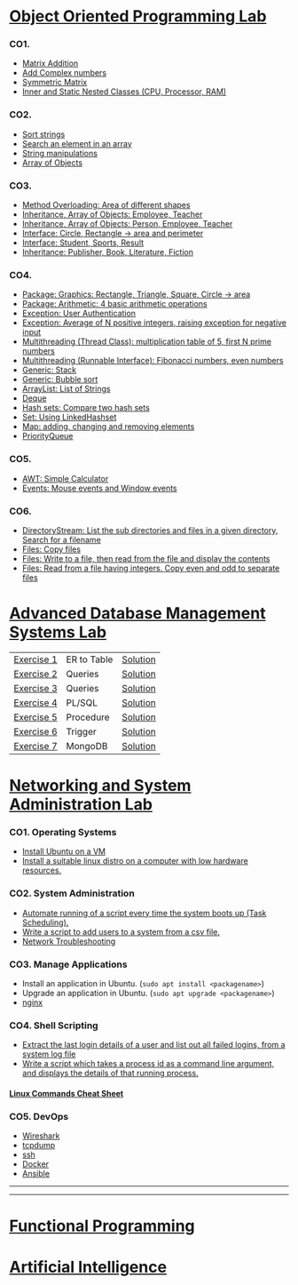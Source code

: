# [Object Oriented Programming Lab](/OOP#readme)

### CO1.

- [Matrix Addition](./OOP/CO1/Matrix.java)
- [Add Complex numbers](./OOP/CO1/Complex.java)
- [Symmetric Matrix](./OOP/CO1/SymmetricMatrix.java)
- [Inner and Static Nested Classes (CPU, Processor, RAM)](./OOP/CO1/CPU.java)

### CO2.

- [Sort strings](./OOP/CO2/Sort.java)
- [Search an element in an array](./OOP/CO2/Search.java)
- [String manipulations](./OOP/CO2/StringManipulation.java)
- [Array of Objects](./OOP/CO2/Employee.java)

### CO3.

- [Method Overloading: Area of different shapes](./OOP/CO3/Area.java)
- [Inheritance, Array of Objects: Employee, Teacher](./OOP/CO3/Teacher.java)
- [Inheritance, Array of Objects: Person, Employee, Teacher](./OOP/CO3/Teacher2.java)
- [Interface: Circle, Rectangle -> area and perimeter](./OOP/CO3/Shapes.java)
- [Interface: Student, Sports, Result](./OOP/CO3/Result.java)
- [Inheritance: Publisher, Book, Literature, Fiction](./OOP/CO3/Books.java)

### CO4.

- [Package: Graphics: Rectangle, Triangle, Square, Circle -> area](./OOP/CO4/GraphicsPkg.java)
- [Package: Arithmetic: 4 basic arithmetic operations](./OOP/CO4/ArithmeticPkg.java)
- [Exception: User Authentication](./OOP/CO4/Authentication.java)
- [Exception: Average of N positive integers, raising exception for negative input](./OOP/CO4/Average.java)
- [Multithreading (Thread Class): multiplication table of 5, first N prime numbers](./OOP/CO4/MultiplicationTable.java)
- [Multithreading (Runnable Interface): Fibonacci numbers, even numbers](./OOP/CO4/Even.java)
- [Generic: Stack](./OOP/CO4/GenericStack.java)
- [Generic: Bubble sort](./OOP/CO4/GenericBubbleSort.java)
- [ArrayList: List of Strings](./OOP/CO4/ArrayLists.java)
- [Deque](./OOP/CO4/DoubleEndedQueue.java)
- [Hash sets: Compare two hash sets](./OOP/CO4/HashSets.java)
- [Set: Using LinkedHashset](./OOP/CO4/LHSet.java)
- [Map: adding, changing and removing elements](./OOP/CO4/Maps.java)
- [PriorityQueue](./OOP/CO4/Queue.java)

### CO5.

- [AWT: Simple Calculator](./OOP/CO5/Calculator.java)
- [Events: Mouse events and Window events](./OOP/CO5/Events.java) 

### CO6. 

- [DirectoryStream: List the sub directories and files in a given directory, Search for a filename](./OOP/CO6/ListFiles.java) 
- [Files: Copy files](./OOP/CO6/CopyFiles2.java)
- [Files: Write to a file, then read from the file and display the contents](./OOP/CO6/Files.java)
- [Files: Read from a file having integers. Copy even and odd to separate files](./OOP/CO6/Numbers.java)


# [Advanced Database Management Systems Lab](/ADBMS#readme)

<table  >
    <tr>
        <td><a href="./ADBMS/QUESTIONS.md#exercise-1---er-to-table">Exercise 1</a></td>
        <td>ER to Table</td>
        <td><a href="./ADBMS/exercise1.sql">Solution</a></td>
    </tr>
    <tr>
        <td><a href="./ADBMS/QUESTIONS.md#exercise-2---queries">Exercise 2</a></td>
        <td>Queries</td>
        <td><a href="./ADBMS/exercise2.sql">Solution</a></td>
    </tr>
    <tr>
        <td><a href="./ADBMS/QUESTIONS.md#exercise-3---queries">Exercise 3</a></td>
        <td>Queries</td>
        <td><a href="./ADBMS/exercise3.sql">Solution</a></td>
    </tr>
    <tr>
        <td><a href="./ADBMS/QUESTIONS.md#exercise-4---plsql">Exercise 4</a></td>
        <td>PL/SQL</td>
        <td><a href="./ADBMS/exercise4pl.sql">Solution</a></td>
    </tr>
    <tr>
        <td><a href="./ADBMS/QUESTIONS.md#exercise-5---procedure">Exercise 5</a></td>
        <td>Procedure</td>
        <td><a href="./ADBMS/exercise5.sql">Solution</a></td>
    </tr>
    <tr>
        <td><a href="./ADBMS/QUESTIONS.md#exercise-6---trigger">Exercise 6</a></td>
        <td>Trigger</td>
        <td><a href="./ADBMS/exercise6.sql">Solution</a></td>
    </tr>
    <tr>
        <td><a href="./ADBMS/QUESTIONS.md#exercise-7---mongodb">Exercise 7</a></td>
        <td>MongoDB</td>
        <td><a href="./ADBMS/exercise7.ipynb">Solution</a></td>
    </tr>
</table>


# [Networking and System Administration Lab](/NSA#readme)

### CO1. Operating Systems

- [Install Ubuntu on a VM](./NSA/INSTALLATIONS.md#ubuntu-in-vm)
- [Install a suitable linux distro on a computer with low hardware resources.](./NSA/INSTALLATIONS.md#antix)

### CO2. System Administration

- [Automate running of a script every time the system boots up (Task Scheduling).](./NSA/README.md#task-scheduling)
- [Write a script to add users to a system from a csv file.](./NSA/users.sh)
- [Network Troubleshooting](./NSA/troubleshooting.md)

### CO3. Manage Applications

- Install an application in Ubuntu. (`sudo apt install <packagename>`)
- Upgrade an application in Ubuntu. (`sudo apt upgrade <packagename>`)
- [nginx](./NSA/nginx.md)

### CO4. Shell Scripting

- [Extract the last login details of a user and list out all failed logins, from a system log file](./NSA/logs.sh)
- [Write a script which takes a process id as a command line argument, and displays the details of that running process.](./NSA/ps.sh)
#### [Linux Commands Cheat Sheet](./NSA/Others/cheat_sheet.pdf)

### CO5. DevOps

- [Wireshark](./NSA/README.md#wireshark)
- [tcpdump](./NSA/README.md#tcpdump)
- [ssh](./NSA/ssh.md)
- [Docker](./NSA/Docker.md)
- [Ansible](./NSA/Ansible.md)

---
---

# [Functional Programming](/FP#readme)


# [Artificial Intelligence](/AI#readme)


